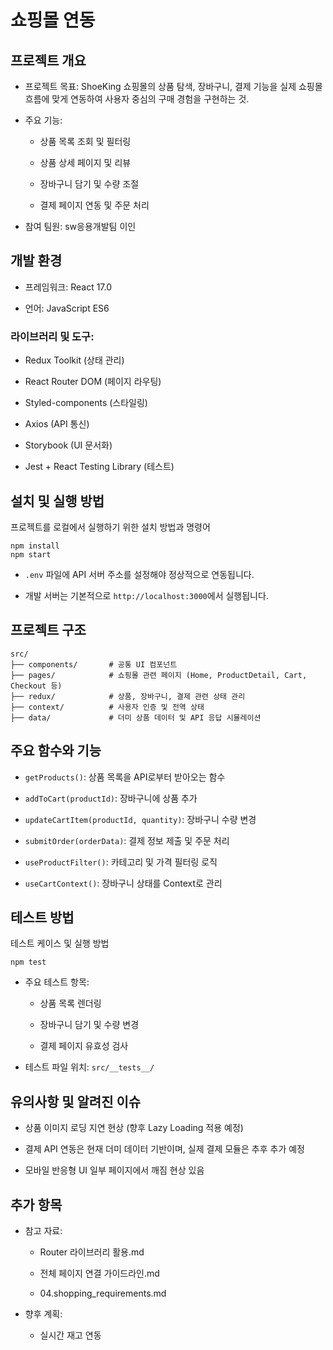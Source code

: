 # 쇼핑몰 연동

## 프로젝트 개요

- 프로젝트 목표: ShoeKing 쇼핑몰의 상품 탐색, 장바구니, 결제 기능을 실제 쇼핑몰 흐름에 맞게 연동하여 사용자 중심의 구매 경험을 구현하는 것.

- 주요 기능:

  - 상품 목록 조회 및 필터링

  - 상품 상세 페이지 및 리뷰

  - 장바구니 담기 및 수량 조절

  - 결제 페이지 연동 및 주문 처리

- 참여 팀원: sw응용개발팀 이인

## 개발 환경

- 프레임워크: React 17.0

- 언어: JavaScript ES6

### 라이브러리 및 도구:

- Redux Toolkit (상태 관리)

- React Router DOM (페이지 라우팅)

- Styled-components (스타일링)

- Axios (API 통신)

- Storybook (UI 문서화)

- Jest + React Testing Library (테스트)

## 설치 및 실행 방법

프로젝트를 로컬에서 실행하기 위한 설치 방법과 명령어

```
npm install
npm start
```
- `.env` 파일에 API 서버 주소를 설정해야 정상적으로 연동됩니다.

- 개발 서버는 기본적으로 `http://localhost:3000`에서 실행됩니다.

## 프로젝트 구조
```
src/
├── components/       # 공통 UI 컴포넌트
├── pages/            # 쇼핑몰 관련 페이지 (Home, ProductDetail, Cart, Checkout 등)
├── redux/            # 상품, 장바구니, 결제 관련 상태 관리
├── context/          # 사용자 인증 및 전역 상태
├── data/             # 더미 상품 데이터 및 API 응답 시뮬레이션
```

## 주요 함수와 기능

- `getProducts()`: 상품 목록을 API로부터 받아오는 함수

- `addToCart(productId)`: 장바구니에 상품 추가

- `updateCartItem(productId, quantity)`: 장바구니 수량 변경

- `submitOrder(orderData)`: 결제 정보 제출 및 주문 처리

- `useProductFilter()`: 카테고리 및 가격 필터링 로직

- `useCartContext()`: 장바구니 상태를 Context로 관리

## 테스트 방법

테스트 케이스 및 실행 방법

```
npm test
```

- 주요 테스트 항목:

  - 상품 목록 렌더링

  - 장바구니 담기 및 수량 변경

  - 결제 페이지 유효성 검사

- 테스트 파일 위치: `src/__tests__/`
  
## 유의사항 및 알려진 이슈

- 상품 이미지 로딩 지연 현상 (향후 Lazy Loading 적용 예정)

- 결제 API 연동은 현재 더미 데이터 기반이며, 실제 결제 모듈은 추후 추가 예정

- 모바일 반응형 UI 일부 페이지에서 깨짐 현상 있음

## 추가 항목

- 참고 자료:

  - Router 라이브러리 활용.md

  - 전체 페이지 연결 가이드라인.md

  - 04.shopping_requirements.md

- 향후 계획:

  - 실시간 재고 연동
